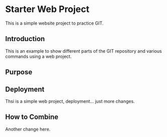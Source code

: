 # Starter Web Project

This is a simple website project to practice GIT.

## Introduction

This is an example to show different parts of the GIT repository and various commands using a web project.

## Purpose

## Deployment

Thsi is a simple web project, deployment... just more changes.

## How to Combine

Another change here.

